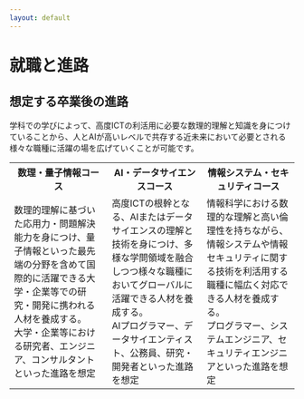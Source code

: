 ```yaml
---
layout: default
---
```


# 就職と進路

## 想定する卒業後の進路

学科での学びによって、高度ICTの利活用に必要な数理的理解と知識を身につけていることから、人とAIが高いレベルで共存する近未来において必要とされる様々な職種に活躍の場を広げていくことが可能です。

<table>
<tr>
<th>数理・量子情報コース</th>
<th>AI・データサイエンスコース</th>
<th>情報システム・セキュリティコース</th>
</tr>
<tr>
<td>
数理的理解に基づいた応用力・問題解決能力を身につけ、量子情報といった最先端の分野を含めて国際的に活躍できる大学・企業等での研究・開発に携われる人材を養成する。<br>
大学・企業等における研究者、エンジニア、コンサルタントといった進路を想定
</td>
<td>
高度ICTの根幹となる、AIまたはデータサイエンスの理解と技術を身につけ、多様な学問領域を融合しつつ様々な職種においてグローバルに活躍できる人材を養成する。<br>
AIプログラマー、データサイエンティスト、公務員、研究・開発者といった進路を想定
</td>
<td>
情報科学における数理的な理解と高い倫理性を持ちながら、情報システムや情報セキュリティに関する技術を利活用する職種に幅広く対応できる人材を養成する。<br>
プログラマー、システムエンジニア、セキュリティエンジニアといった進路を想定
</td>
</tr>
</table>



